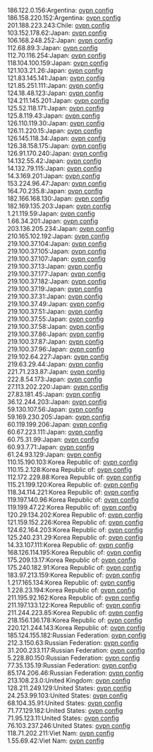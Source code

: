 186.122.0.156:Argentina: [ovpn config](vpn/186_122_0_156.ovpn)  
186.158.220.152:Argentina: [ovpn config](vpn/186_158_220_152.ovpn)  
201.188.223.243:Chile: [ovpn config](vpn/201_188_223_243.ovpn)  
103.152.178.62:Japan: [ovpn config](vpn/103_152_178_62.ovpn)  
106.168.248.252:Japan: [ovpn config](vpn/106_168_248_252.ovpn)  
112.68.89.3:Japan: [ovpn config](vpn/112_68_89_3.ovpn)  
112.70.116.254:Japan: [ovpn config](vpn/112_70_116_254.ovpn)  
118.104.100.159:Japan: [ovpn config](vpn/118_104_100_159.ovpn)  
121.103.21.26:Japan: [ovpn config](vpn/121_103_21_26.ovpn)  
121.83.145.141:Japan: [ovpn config](vpn/121_83_145_141.ovpn)  
121.85.251.111:Japan: [ovpn config](vpn/121_85_251_111.ovpn)  
124.18.48.123:Japan: [ovpn config](vpn/124_18_48_123.ovpn)  
124.211.145.201:Japan: [ovpn config](vpn/124_211_145_201.ovpn)  
125.52.118.171:Japan: [ovpn config](vpn/125_52_118_171.ovpn)  
125.8.119.43:Japan: [ovpn config](vpn/125_8_119_43.ovpn)  
126.110.119.30:Japan: [ovpn config](vpn/126_110_119_30.ovpn)  
126.11.220.15:Japan: [ovpn config](vpn/126_11_220_15.ovpn)  
126.145.118.34:Japan: [ovpn config](vpn/126_145_118_34.ovpn)  
126.38.158.175:Japan: [ovpn config](vpn/126_38_158_175.ovpn)  
126.91.170.240:Japan: [ovpn config](vpn/126_91_170_240.ovpn)  
14.132.55.42:Japan: [ovpn config](vpn/14_132_55_42.ovpn)  
14.132.79.115:Japan: [ovpn config](vpn/14_132_79_115.ovpn)  
14.3.169.201:Japan: [ovpn config](vpn/14_3_169_201.ovpn)  
153.224.96.47:Japan: [ovpn config](vpn/153_224_96_47.ovpn)  
164.70.235.8:Japan: [ovpn config](vpn/164_70_235_8.ovpn)  
182.166.168.130:Japan: [ovpn config](vpn/182_166_168_130.ovpn)  
182.169.135.203:Japan: [ovpn config](vpn/182_169_135_203.ovpn)  
1.21.119.59:Japan: [ovpn config](vpn/1_21_119_59.ovpn)  
1.66.34.201:Japan: [ovpn config](vpn/1_66_34_201.ovpn)  
203.136.205.234:Japan: [ovpn config](vpn/203_136_205_234.ovpn)  
210.165.102.192:Japan: [ovpn config](vpn/210_165_102_192.ovpn)  
219.100.37.104:Japan: [ovpn config](vpn/219_100_37_104.ovpn)  
219.100.37.105:Japan: [ovpn config](vpn/219_100_37_105.ovpn)  
219.100.37.107:Japan: [ovpn config](vpn/219_100_37_107.ovpn)  
219.100.37.13:Japan: [ovpn config](vpn/219_100_37_13.ovpn)  
219.100.37.177:Japan: [ovpn config](vpn/219_100_37_177.ovpn)  
219.100.37.182:Japan: [ovpn config](vpn/219_100_37_182.ovpn)  
219.100.37.19:Japan: [ovpn config](vpn/219_100_37_19.ovpn)  
219.100.37.31:Japan: [ovpn config](vpn/219_100_37_31.ovpn)  
219.100.37.49:Japan: [ovpn config](vpn/219_100_37_49.ovpn)  
219.100.37.51:Japan: [ovpn config](vpn/219_100_37_51.ovpn)  
219.100.37.55:Japan: [ovpn config](vpn/219_100_37_55.ovpn)  
219.100.37.58:Japan: [ovpn config](vpn/219_100_37_58.ovpn)  
219.100.37.86:Japan: [ovpn config](vpn/219_100_37_86.ovpn)  
219.100.37.87:Japan: [ovpn config](vpn/219_100_37_87.ovpn)  
219.100.37.96:Japan: [ovpn config](vpn/219_100_37_96.ovpn)  
219.102.64.227:Japan: [ovpn config](vpn/219_102_64_227.ovpn)  
219.63.29.44:Japan: [ovpn config](vpn/219_63_29_44.ovpn)  
221.71.233.87:Japan: [ovpn config](vpn/221_71_233_87.ovpn)  
222.8.54.173:Japan: [ovpn config](vpn/222_8_54_173.ovpn)  
27.113.202.220:Japan: [ovpn config](vpn/27_113_202_220.ovpn)  
27.83.181.45:Japan: [ovpn config](vpn/27_83_181_45.ovpn)  
36.12.244.203:Japan: [ovpn config](vpn/36_12_244_203.ovpn)  
59.130.107.56:Japan: [ovpn config](vpn/59_130_107_56.ovpn)  
59.169.230.205:Japan: [ovpn config](vpn/59_169_230_205.ovpn)  
60.119.199.206:Japan: [ovpn config](vpn/60_119_199_206.ovpn)  
60.67.223.111:Japan: [ovpn config](vpn/60_67_223_111.ovpn)  
60.75.31.99:Japan: [ovpn config](vpn/60_75_31_99.ovpn)  
60.93.7.71:Japan: [ovpn config](vpn/60_93_7_71.ovpn)  
61.24.93.129:Japan: [ovpn config](vpn/61_24_93_129.ovpn)  
110.15.190.103:Korea Republic of: [ovpn config](vpn/110_15_190_103.ovpn)  
110.15.2.128:Korea Republic of: [ovpn config](vpn/110_15_2_128.ovpn)  
112.172.229.88:Korea Republic of: [ovpn config](vpn/112_172_229_88.ovpn)  
115.21.199.120:Korea Republic of: [ovpn config](vpn/115_21_199_120.ovpn)  
118.34.114.221:Korea Republic of: [ovpn config](vpn/118_34_114_221.ovpn)  
119.197.140.96:Korea Republic of: [ovpn config](vpn/119_197_140_96.ovpn)  
119.199.47.22:Korea Republic of: [ovpn config](vpn/119_199_47_22.ovpn)  
120.29.134.202:Korea Republic of: [ovpn config](vpn/120_29_134_202.ovpn)  
121.159.152.226:Korea Republic of: [ovpn config](vpn/121_159_152_226.ovpn)  
124.62.164.203:Korea Republic of: [ovpn config](vpn/124_62_164_203.ovpn)  
125.240.231.29:Korea Republic of: [ovpn config](vpn/125_240_231_29.ovpn)  
14.33.107.111:Korea Republic of: [ovpn config](vpn/14_33_107_111.ovpn)  
168.126.114.195:Korea Republic of: [ovpn config](vpn/168_126_114_195.ovpn)  
175.209.13.17:Korea Republic of: [ovpn config](vpn/175_209_13_17.ovpn)  
175.240.182.91:Korea Republic of: [ovpn config](vpn/175_240_182_91.ovpn)  
183.97.213.159:Korea Republic of: [ovpn config](vpn/183_97_213_159.ovpn)  
1.217.165.134:Korea Republic of: [ovpn config](vpn/1_217_165_134.ovpn)  
1.228.23.194:Korea Republic of: [ovpn config](vpn/1_228_23_194.ovpn)  
211.195.92.162:Korea Republic of: [ovpn config](vpn/211_195_92_162.ovpn)  
211.197.133.122:Korea Republic of: [ovpn config](vpn/211_197_133_122.ovpn)  
211.244.223.85:Korea Republic of: [ovpn config](vpn/211_244_223_85.ovpn)  
218.156.136.178:Korea Republic of: [ovpn config](vpn/218_156_136_178.ovpn)  
220.121.244.143:Korea Republic of: [ovpn config](vpn/220_121_244_143.ovpn)  
185.124.155.182:Russian Federation: [ovpn config](vpn/185_124_155_182.ovpn)  
212.3.150.63:Russian Federation: [ovpn config](vpn/212_3_150_63.ovpn)  
31.200.233.117:Russian Federation: [ovpn config](vpn/31_200_233_117.ovpn)  
5.228.80.150:Russian Federation: [ovpn config](vpn/5_228_80_150.ovpn)  
77.35.135.19:Russian Federation: [ovpn config](vpn/77_35_135_19.ovpn)  
85.174.206.46:Russian Federation: [ovpn config](vpn/85_174_206_46.ovpn)  
213.108.23.0:United Kingdom: [ovpn config](vpn/213_108_23_0.ovpn)  
128.211.249.129:United States: [ovpn config](vpn/128_211_249_129.ovpn)  
24.253.99.103:United States: [ovpn config](vpn/24_253_99_103.ovpn)  
68.104.35.91:United States: [ovpn config](vpn/68_104_35_91.ovpn)  
71.77.129.182:United States: [ovpn config](vpn/71_77_129_182.ovpn)  
71.95.123.11:United States: [ovpn config](vpn/71_95_123_11.ovpn)  
76.103.237.246:United States: [ovpn config](vpn/76_103_237_246.ovpn)  
118.71.202.211:Viet Nam: [ovpn config](vpn/118_71_202_211.ovpn)  
1.55.69.42:Viet Nam: [ovpn config](vpn/1_55_69_42.ovpn)  
